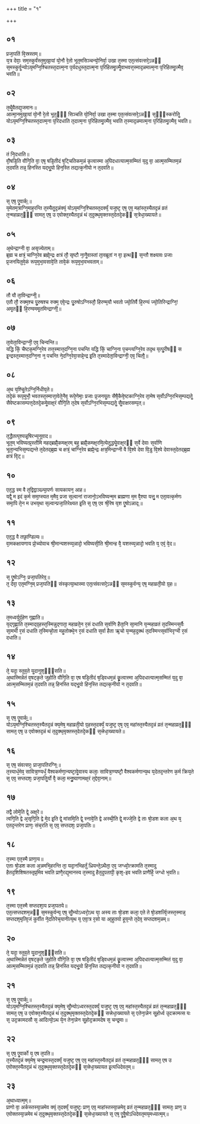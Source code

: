 +++
title = "१"

+++
## ०१
प्रजा᳘पतिं वि᳘स्रस्तम्॥  
य᳘त्र देवाः᳘ सम᳘स्कुर्वंस्त᳘मुखा᳘यां यो᳘नौ रे᳘तो भूत᳘मसिञ्चन्यो᳘निर्वा᳘ उखा त᳘स्मा एत᳘त्संवत्सरे᳘ऽन्नᳫं स᳘मस्कुर्वॗन्योऽय᳘मग्नि᳘श्चितस्त᳘दात्म᳘ना प᳘र्यदधुस्त᳘दात्म᳘ना प᳘रिहितमाॗत्मैॗवाभवत्त᳘स्माद᳘न्नमात्म᳘ना प᳘रिहितमाॗत्मैव᳘ भवति॥  
## ०२
त᳘थैॗवैतद्य᳘जमानः॥  
आत्मा᳘नमुखा᳘यां यो᳘नौ रे᳘तो भूत᳘ᳫं᳘ सिञ्चति यो᳘निर्वा᳘ उखा त᳘स्मा एत᳘त्संवत्सरे᳘ऽन्नᳫं स᳘ᳫं᳘स्करोतिॗ योऽय᳘मग्नि᳘श्चितस्त᳘दात्म᳘ना प᳘रिदधाति त᳘दात्म᳘ना प᳘रिहितमाॗत्मैव᳘ भवति त᳘स्माद᳘न्नमात्म᳘ना प᳘रिहितमाॗत्मैव᳘ भवति॥  
## ०३
तं नि᳘दधाति॥  
वौ᳘षडि᳘ति वौगि᳘ति वा᳘ एष᳘ षडि᳘तीदं ष᳘ट्चितिकम᳘न्नं कृत्वास्मा अ᳘पिदधात्यात्म᳘सम्मितं य᳘दु वा᳘ आत्म᳘सम्मितम᳘न्नं त᳘दवति तन्न᳘ हिनस्ति यद्भू᳘यो हिन᳘स्ति तद्यत्क᳘नीयो न त᳘दवति॥  
## ०४
स᳘ एष᳘ एॗवार्कः᳟॥  
य᳘मेतम᳘त्राग्नि᳘माह᳘रन्ति त᳘स्यैतॗद᳘न्नंक्यं᳘ योऽय᳘मग्नि᳘श्चितस्त᳘दर्क्यं᳘ यजुष्ट᳘ एष᳘ एव᳘ महांस्त᳘स्यैतद᳘न्नं व्रतं त᳘न्महाव्रत᳘ᳫं᳘ सामत᳘ एष᳘ उ एवोक्त᳘स्यैतद᳘न्नं थं त᳘दुक्थ᳘मृक्तस्त᳘देतदे᳘कᳫं स᳘त्रेधा᳘ख्यायते॥  
## ०५
अ᳘थेन्द्राग्नी वा᳘ असृज्येताम्॥  
ब्र᳘ह्म च क्षत्रं᳘ चाग्नि᳘रेव ब्रह्मे᳘न्द्रः क्षत्रं तौ᳘ सृष्टौ ना᳘नैॗवास्तां ता᳘वब्रूतां न वा᳘ इत्थᳫं स᳘न्तौ शक्ष्यावः प्रजाः प्र᳘जनयितुमे᳘कं रूप᳘मुभा᳘वसावे᳘ति तावे᳘कं रूप᳘मुभा᳘वभवताम्॥  
## ०६
तौ यौ ता᳘विन्द्राग्नी᳟॥  
एतौ तौ᳘ रुक्म᳘श्च पु᳘रुषश्च रुक्म᳘ एवे᳘न्द्रः पु᳘रुषोऽग्निस्तौ᳘ हिरण्म᳘यौ भवतो ज्यो᳘तिर्वै हि᳘रण्यं ज्यो᳘तिरिन्द्राग्नि᳘! अमृ᳘तᳫं हि᳘रण्वममृ᳘तमिन्द्राग्नी᳟॥  
## ०७
ता᳘वेता᳘विन्द्राग्नी᳘ एव᳘ चिन्वन्ति॥  
यद्धि किं᳘ चैष्टक᳘मग्नि᳘रेव तत्त᳘स्मात्त᳘दग्नि᳘ना पचन्ति यद्धि किं᳘ चाग्नि᳘ना प᳘चन्त्यग्नि᳘रेव तद᳘थ य᳘त्पु᳘रीषᳫं स इ᳘न्द्रस्त᳘स्मात्त᳘दग्नि᳘ना न᳘ पचन्ति ने᳘दग्नि᳘रेवा᳘सन्ने᳘न्द्र इ᳘ति त᳘स्मादेता᳘विन्द्राग्नी᳘ एव᳘ चितौ᳟॥  
## ०८
अ᳘थ य᳘श्चिॗतेऽग्नि᳘र्निधीय᳘ते॥  
तदे᳘कं रूप᳘मुभौ᳘ भवतस्त᳘स्मात्ता᳘वेते᳘नैव᳘ रूपे᳘णेमाः᳘ प्रजाः प्र᳘जनयॗतः सैषै᳘कैवे᳘ष्टकाग्नि᳘रेव ता᳘मेष स᳘र्वोऽग्नि᳘रभिस᳘म्पद्यतेॗ सैवेष्टकासम्पत्त᳘देतदे᳘कमेॗवाक्ष᳘रं वौगि᳘ति त᳘देष स᳘र्वोऽग्नि᳘रभिस᳘म्पद्यतेॗ सैॗवाक्षरसम्प᳘त्॥  
## ०९
त᳘द्धैतत्प᳘श्यन्नृ᳘षिरभ्य᳘नूवाद॥  
भूत᳘म् भविष्यत्प्र᳘स्तौमि महद्ब्रह्मै᳘कमक्ष᳘रम् बहु ब्रह्मै᳘कमक्ष᳘रमि᳘त्येतॗद्ध्येॗवाक्ष᳘रᳫं स᳘र्वे देवाः स᳘र्वाणि भूता᳘न्यभिस᳘म्पद्यन्ते त᳘देतद्ब्र᳘ह्म च क्षत्रं᳘ चाग्नि᳘रेव ब्रह्मे᳘न्द्रः क्षत्र᳘मिन्द्राग्नी वै वि᳘श्वे देवा वि᳘डु वि᳘श्वे देवास्त᳘देतद्ब्र᳘ह्म क्षत्रं वि᳘ट्॥  
## १०
एत᳘द्ध स्म वै त᳘द्विद्वाञ्छ्या᳘पर्णः सायकायन᳘ आह॥  
यद्वै᳘ म इदं क᳘र्म समा᳘प्स्यत म᳘मैव᳘ प्रजा स᳘ल्वानां राजानो᳘ऽभविष्यन्म᳘म ब्राह्मणा म᳘म वै᳘श्या यत्तु᳘ म एता᳘वत्क᳘र्मणः समा᳘पि ते᳘न म उभय᳘था स᳘ल्वान्प्रजा᳘तिरेक्ष्यत इ᳘ति स᳘ एष᳘ एव श्री᳘रेष य᳘श एॗषोऽन्नादः᳟॥  
## ११
एत᳘द्ध वै तछा᳘ण्डिल्यः॥  
वा᳘मकक्षायणाय प्रो᳘च्योवाच श्री᳘मान्यशस्व्य᳘न्नादो᳘ भविष्यसी᳘ति श्री᳘मान्ह वै᳘ यशस्व्य᳘न्नादो᳘ भवति य᳘ एवं᳘ वे᳘द॥  
## १२
स᳘ एॗषोऽग्निः᳘ प्रजा᳘पतिरेव᳟॥  
त᳘ देवा᳘ एत᳘मग्नि᳘म् प्रजा᳘पतिᳫं संस्कृत्या᳘थास्मा एत᳘त्संवत्सरे᳘ऽन्नᳫं स᳘मस्कुर्वन्य᳘ एष᳘ महाव्रती᳘यो ग्र᳘हः॥  
## १३
त᳘मध्वर्युर्ग्र᳘हेण गृह्णाति॥  
य᳘द्गृह्णा᳘ति त᳘स्माद्ग्र᳘हस्त᳘स्मिन्नुद्गाता᳘ महाव्रते᳘न र᳘सं दधाति स᳘र्वाणि हैता᳘नि सा᳘मानि य᳘न्महाव्रतं त᳘दस्मिन्त्स᳘र्वैः सा᳘मभी र᳘सं दधाति त᳘स्मिन्हो᳘ता महॗतोक्थे᳘न र᳘सं दधाति स᳘र्वा हैता ऋ᳘चो य᳘न्मह᳘दुक्थं त᳘दस्मिन्त्स᳘र्वाभिरृग्भी र᳘सं दधाति॥  
## १४
ते᳘ यदा᳘ स्तुव᳘ते यॗदानुश᳘ᳫं᳘सति॥  
अ᳘थास्मिन्नेतं व᳘षट्कृते जुहोति वौगि᳘ति वा᳘ एष षडि᳘तीदं ष᳘ड्विधम᳘न्नं कृॗत्वास्मा अ᳘पिदधात्यात्म᳘सम्मितं य᳘दु वा᳘ आत्म᳘सम्मितम᳘न्नं त᳘दवति तन्न᳘ हिनस्ति यद्भू᳘यो हिन᳘स्ति तद्यत्क᳘नीयो न त᳘दवति॥  
## १५
स᳘ एष᳘ एॗवार्कः᳟᳟॥  
योऽय᳘मग्नि᳘श्चितस्त᳘स्यैतद᳘न्नं क्य᳘मेष᳘ महाव्रती᳘यो ग्र᳘हस्त᳘दर्क्यं᳘ यजुष्ट᳘ एष᳘ एव᳘ महांस्त᳘स्यैतद᳘न्नं व्रतं त᳘न्महाव्रत᳘ᳫं᳘ सामत᳘ एष᳘ उ एवोक्तद᳘न्नं थं त᳘दुक्थ᳘मृक्तस्त᳘देतदे᳘कᳫं स᳘त्त्रेधा᳘ख्यायते॥  
## १६
स᳘ एष᳘ संवत्सरः᳘ प्राजा᳘पतिरग्निः᳟॥  
त᳘स्यार्ध᳘मेव᳘ सावित्रा᳘ण्यर्धं᳘ वैश्वकर्मणा᳘न्यष्टा᳘वेॗवास्य कलाः᳘ सावित्रा᳘ण्यष्टौ᳘ वैश्वकर्मणान्य᳘थ य᳘देतद᳘न्तरेण क᳘र्म क्रिय᳘ते स᳘ एव᳘ सप्तदशः᳘ प्रजा᳘पतिॗर्यो वै᳘ कला᳘ मनुॗष्याणामक्ष᳘रं त᳘द्देवा᳘नाम्॥  
## १७
तद्वै लोमे᳘ति द्वे᳘ अक्ष᳘रे॥  
त्वगि᳘ति द्वे अ᳘सृगि᳘ति द्वे मे᳘द इ᳘ति द्वे᳘ मांसमि᳘ति द्वे᳘ स्नावे᳘ति द्वे अस्थी᳘ति द्वे᳘ मज्जे᳘ति द्वे ताः षो᳘डश कला अ᳘थ य᳘ एतद᳘न्तरेण प्राणः᳘ संच᳘रति स᳘ एव᳘ सप्तदशः᳘ प्रजा᳘पतिः॥  
## १८
त᳘स्मा एत᳘स्मै प्राणा᳘य॥  
एताः षो᳘डश कला अ᳘न्नमभि᳘हरन्ति ता᳘ यदा᳘नभिहर्तुं ध्रियन्ते᳘ऽथैता᳘ एव᳘ जग्ध्वो᳘त्क्रामति त᳘स्मादु हैतद᳘शिशिषतस्तृप्र᳘मिव भवति प्राणै᳘रद्य᳘मानस्य त᳘स्मादु हैत᳘दुपतापी᳘ कृश᳘-इव भवति प्राणैर्हि᳘ जग्धो भ᳘वति॥  
## १९
त᳘स्मा एत᳘स्मै सप्तदशा᳘य प्रजा᳘पतये॥  
एत᳘त्सप्तदशम᳘न्नᳫं स᳘मस्कुर्वन्य᳘ एष᳘ सौॗम्योऽध्वरो᳘ऽथ या᳘ अस्य ताः षो᳘डश कला᳘ एते ते षो᳘डशर्त्वि᳘जस्त᳘स्मान्न᳘ सप्तदश᳘मृत्वि᳘जं कुर्वीत ने᳘दतिरेच᳘यानीत्य᳘थ य᳘ एवा᳘त्र र᳘सो या आ᳘हुतयो हूय᳘न्ते त᳘देव᳘ सप्तदशम᳘न्नम्॥  
## २०
ते᳘ यदा᳘ स्तुव᳘ते यॗदानुश᳘ᳫं᳘सति॥  
अ᳘थास्मिन्नेतं व᳘षट्कृते जुहोति वौगि᳘ति वा᳘ एष षडि᳘तीदं ष᳘ड्विधम᳘न्नं कृॗत्वास्मा अ᳘पिदधात्यात्म᳘सम्मितं य᳘दु वा᳘ आत्म᳘सम्मितम᳘न्नं त᳘दवति तन्न᳘ हिनस्ति यद्भू᳘यो हिन᳘स्ति तद्यत्क᳘नीयो न त᳘दवति॥  
## २१
स᳘ एष᳘ एॗवार्कः᳟᳟॥  
योऽय᳘मग्नि᳘श्चितस्त᳘स्यैतद᳘न्नं क्य᳘मेष᳘ सौॗम्योऽध्वरस्त᳘दर्क्यं᳘ यजुष्ट᳘ एष᳘ एव᳘ महांस्त᳘स्यैतद᳘न्नं व्रतं त᳘न्महाव्रत᳘ᳫं᳘ सामत᳘ एष᳘ उ एवोक्त᳘स्यैतद᳘न्नं थं त᳘दुक्थ᳘मृक्तस्त᳘देतदे᳘कᳫं सत्त्रेधा᳘ख्यायते स᳘ एतेना᳘न्नेन सॗहोर्ध्व उ᳘दक्रामत्स यः स᳘ उद᳘क्रामदसौ स᳘ आदित्यो᳘ऽथ ये᳘न तेना᳘न्नेन सॗहोद᳘क्रामदेष स᳘ चन्द्र᳘माः॥  
## २२
स᳘ एष᳘ एॗवार्को य᳘ एष त᳘पति॥  
त᳘स्यैतद᳘न्नं क्य᳘मेष᳘ चन्द्र᳘मास्त᳘दर्क्यं᳘ यजुष्ट᳘ एष᳘ एव᳘ महांस्त᳘स्यैतद᳘न्नं व्रतं त᳘न्महाव्रत᳘ᳫं᳘ सामत᳘ एष उ एवोक्त᳘स्यैतद᳘न्नं थं त᳘दुक्थ᳘मृक्तस्त᳘देतदे᳘कᳫं स᳘त्त्रेधा᳘ख्यायत इ᳘त्यधिदेवत᳘म्॥  
## २३
अ᳘थाध्यात्म᳘म्॥  
प्राणो वा᳘ अर्कस्तस्या᳘न्नमेव क्यं᳘ त᳘दर्क्यं᳘ यजुष्टः᳘ प्राण᳘ एव᳘ माहांस्तस्या᳘न्नमेव᳘ व्रतं त᳘न्महाव्रत᳘ᳫं᳘ सामतः᳘ प्राण᳘ उ एवोक्तस्या᳘न्नमेव थं त᳘दुक्थ᳘मृक्तस्त᳘देतदे᳘कᳫं स᳘त्त्रेधा᳘ख्यायते स᳘ एष᳘ एॗवैॗषोऽधिदेवत᳘मय᳘मध्यात्म᳘म्॥  